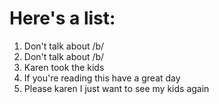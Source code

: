 # Here's a list:
1. Don't talk about /b/
2. Don't talk about /b/
3. Karen took the kids
4. If you're reading this have a great day
5. Please karen I just want to see my kids again 
